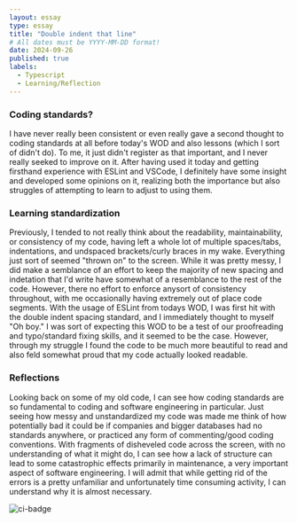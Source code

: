 ```yaml
---
layout: essay
type: essay
title: "Double indent that line"
# All dates must be YYYY-MM-DD format!
date: 2024-09-26
published: true
labels:
  - Typescript
  - Learning/Reflection
---
```


### Coding standards?
  I have never really been consistent or even really gave a second thought to coding standards at all before today's WOD and also lessons (which I sort of didn't do). To me, it just didn't register as that important, and I never really seeked to improve on it. After having used it today and getting firsthand experience with ESLint and VSCode, I definitely have some insight and developed some opinions on it, realizing both the importance
  but also struggles of attempting to learn to adjust to using them.

### Learning standardization
  Previously, I tended to not really think about the readability, maintainability, or consistency of my code, having left a whole lot of multiple spaces/tabs, indentations, and undspaced brackets/curly braces in my wake. Everything just sort of seemed "thrown on" to the screen. While it was pretty messy, I did make a semblance of an effort to keep the majority of new spacing and indetation that I'd write have 
  somewhat of a resemblance to the rest of the code. However, there no effort to enforce anysort of consistency throughout, with me occasionally having extremely out of place code segments. With the usage of ESLint from todays WOD, I was first hit with the double indent spacing standard, and I immediately thought to myself "Oh boy." I was sort of expecting this WOD to be a test of our proofreading and typo/standard
  fixing skills, and it seemed to be the case. However, through my struggle I found the code to be much more beautiful to read and also feld somewhat proud that my code actually looked readable.

### Reflections
  Looking back on some of my old code, I can see how coding standards are so fundamental to coding and software engineering in particular. Just seeing how messy and unstandardized my code was made me think of how potentially bad it could be if companies and bigger databases had no standards anywhere, or practiced any form of commenting/good coding conventions. With fragments of disheveled code across the screen, with no
  understanding of what it might do, I can see how a lack of structure can lead to some catastrophic effects primarily in maintenance, a very important aspect of software engineering. I will admit that while getting rid of the errors is a pretty unfamiliar and unfortunately time consuming activity, I can understand why it is almost necessary.

  ![ci-badge](https://github.com/3D-Wizards-Inc/3D-Wizards-Inc/workflows/3D-Wizards-Inc/badge.svg)


